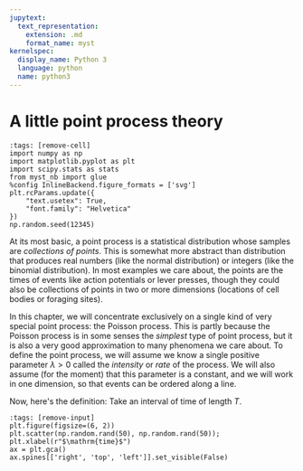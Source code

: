 ```yaml
---
jupytext:
  text_representation:
    extension: .md
    format_name: myst
kernelspec:
  display_name: Python 3
  language: python
  name: python3
---
```

# A little point process theory

```{code-cell}
:tags: [remove-cell]
import numpy as np
import matplotlib.pyplot as plt
import scipy.stats as stats
from myst_nb import glue
%config InlineBackend.figure_formats = ['svg']
plt.rcParams.update({
    "text.usetex": True,
    "font.family": "Helvetica"
})
np.random.seed(12345)
```

At its most basic, a point process is a statistical distribution whose samples are _collections of points_. This is somewhat more abstract than distribution that
produces real numbers (like the normal distribution) or integers (like the binomial distribution). In most examples we care about, the points are the times of events
like action potentials or lever presses, though they could also be collections of points in two or more dimensions (locations of cell bodies or foraging sites). 

In this chapter, we will concentrate exclusively on a single kind of very special point process: the Poisson process. This is partly because the Poisson process
is in some senses the _simplest_ type of point process, but it is also a very good approximation to many phenomena we care about. To define the point process, we 
will assume we know a single positive parameter $\lambda > 0$ called the _intensity_ or _rate_ of the process. We will also assume (for the moment) that this 
parameter is a constant, and we will work in one dimension, so that events can be ordered along a line.

Now, here's the definition: Take an interval of time of length $T$. 

```{code-cell}
:tags: [remove-input]
plt.figure(figsize=(6, 2))
plt.scatter(np.random.rand(50), np.random.rand(50));
plt.xlabel(r"$\mathrm{time}$")
ax = plt.gca()
ax.spines[['right', 'top', 'left']].set_visible(False)
```